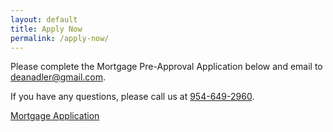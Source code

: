 ```yaml
---
layout: default
title: Apply Now
permalink: /apply-now/
---
```

<p>Please complete the Mortgage Pre-Approval Application below and email to <a href="mailto:deanadler@gmail.com">deanadler@gmail.com</a>.</p>
<p>If you have any questions, please call us at <a href="1-954-649-2960">954-649-2960</a>.</p>
<a class="read-link" a href="https://deanadler.com/wp-content/uploads/sites/4/2016/08/Short-Form-1003.pdf">Mortgage Application</a>